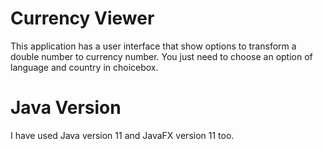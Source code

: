 # Currency Viewer
This application has a user interface that show options to transform a double number to currency number. You just need to choose an option of language and country in choicebox.

# Java Version
I have used Java version 11 and JavaFX version 11 too.
